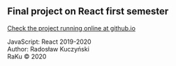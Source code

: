 ## Final project on React first semester

[Check the project running online at github.io](https://kropel.github.io)

JavaScript: React 2019-2020<br>
Author: Radosław Kuczyński<br>
RaKu © 2020

